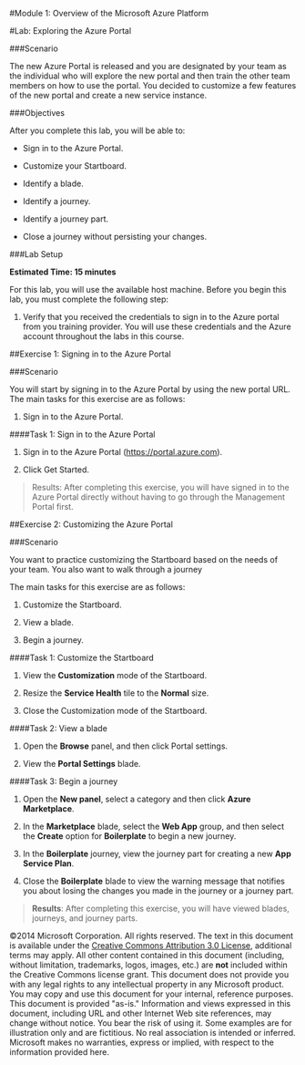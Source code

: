#Module 1: Overview of the Microsoft Azure Platform

#Lab: Exploring the Azure Portal

###Scenario

The new Azure Portal is released and you are designated by your team as the individual who will explore the new portal and then train the other team members on how to use the portal. You decided to customize a few features of the new portal and create a new service instance.

###Objectives

After you complete this lab, you will be able to:

* Sign in to the Azure Portal.

* Customize your Startboard.

* Identify a blade.

* Identify a journey.

* Identify a journey part.

* Close a journey without persisting your changes.

###Lab Setup

**Estimated Time: 15 minutes**

For this lab, you will use the available host machine. Before you begin this lab, you must complete the following step:

1. Verify that you received the credentials to sign in to the Azure portal from you training provider. You will use these credentials and the Azure account throughout the labs in this course.

##Exercise 1: Signing in to the Azure Portal

###Scenario

You will start by signing in to the Azure Portal by using the new portal URL.
The main tasks for this exercise are as follows:

1. Sign in to the Azure Portal.

####Task 1: Sign in to the Azure Portal

1. Sign in to the Azure Portal (https://portal.azure.com).

2. Click Get Started.

> Results: After completing this exercise, you will have signed in to the Azure Portal directly without having to go through the Management Portal first.

##Exercise 2: Customizing the Azure Portal

###Scenario

You want to practice customizing the Startboard based on the needs of your team. You also want to walk through a journey

The main tasks for this exercise are as follows:

1. Customize the Startboard.

2. View a blade.

3. Begin a journey.

####Task 1: Customize the Startboard

1. View the **Customization** mode of the Startboard.

2. Resize the **Service Health** tile to the **Normal** size.

3. Close the Customization mode of the Startboard.

####Task 2: View a blade

1. Open the **Browse** panel, and then click Portal settings.

2. View the **Portal Settings** blade.

####Task 3: Begin a journey

1. Open the **New panel**, select a category and then click **Azure Marketplace**.

2. In the **Marketplace** blade, select the **Web App** group, and then select the **Create** option for **Boilerplate** to begin a new journey.

3. In the **Boilerplate** journey, view the journey part for creating a new **App Service Plan**.

4. Close the **Boilerplate** blade to view the warning message that notifies you about losing the changes you made in the journey or a journey part.

> **Results**: After completing this exercise, you will have viewed blades, journeys, and journey parts.

©2014 Microsoft Corporation. All rights reserved.  The text in this document is available under the [Creative Commons Attribution 3.0 License](https://creativecommons.org/licenses/by/3.0/legalcode "Creative Commons Attribution 3.0 License"), additional terms may apply.  All other content contained in this document (including, without limitation, trademarks, logos, images, etc.) are **not** included within the Creative Commons license grant.  This document does not provide you with any legal rights to any intellectual property in any Microsoft product. You may copy and use this document for your internal, reference purposes.  
This document is provided "as-is." Information and views expressed in this document, including URL and other Internet Web site references, may change without notice. You bear the risk of using it. Some examples are for illustration only and are fictitious. No real association is intended or inferred. Microsoft makes no warranties, express or implied, with respect to the information provided here.  
